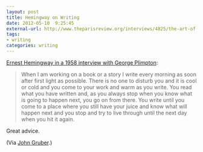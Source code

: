 ```yaml
---
layout: post
title: Hemingway on Writing
date: 2012-05-10  9:25:45
external-url: http://www.theparisreview.org/interviews/4825/the-art-of-fiction-no-21-ernest-hemingway
tags:
- writing
categories: writing
---
```


[Ernest Hemingway in a 1958 interview with George Plimpton](http://www.theparisreview.org/interviews/4825/the-art-of-fiction-no-21-ernest-hemingway):

> When I am working on a book or a story I write every morning as soon after first light as possible. There is no one to disturb you and it is cool or cold and you come to your work and warm as you write. You read what you have written and, as you always stop when you know what is going to happen next, you go on from there. You write until you come to a place where you still have your juice and know what will happen next and you stop and try to live through until the next day when you hit it again.

Great advice. 

(Via [John Gruber](http://daringfireball.net/linked/2012/05/09/hemingway).)
